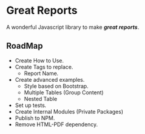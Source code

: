 # Great Reports

A wonderful Javascript library to make _**great reports**_.

## RoadMap

* Create How to Use.
* Create Tags to replace.
    * Report Name.
* Create advanced examples.
    * Style based on Bootstrap.
    * Multiple Tables (Group Content)
    * Nested Table  
* Set up tests.
* Create Internal Modules (Private Packages)
* Publish to NPM.
* Remove HTML-PDF dependency.